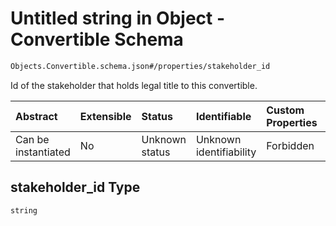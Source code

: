 # Untitled string in Object - Convertible Schema

```txt
Objects.Convertible.schema.json#/properties/stakeholder_id
```

Id of the stakeholder that holds legal title to this convertible.

| Abstract            | Extensible | Status         | Identifiable            | Custom Properties | Additional Properties | Access Restrictions | Defined In                                                                            |
| :------------------ | :--------- | :------------- | :---------------------- | :---------------- | :-------------------- | :------------------ | :------------------------------------------------------------------------------------ |
| Can be instantiated | No         | Unknown status | Unknown identifiability | Forbidden         | Allowed               | none                | [Convertible.schema.json*](../objects/Convertible.schema.json "open original schema") |

## stakeholder_id Type

`string`
